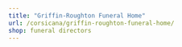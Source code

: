 ```yaml
---
title: "Griffin-Roughton Funeral Home"
url: /corsicana/griffin-roughton-funeral-home/
shop: funeral directors
---
```


